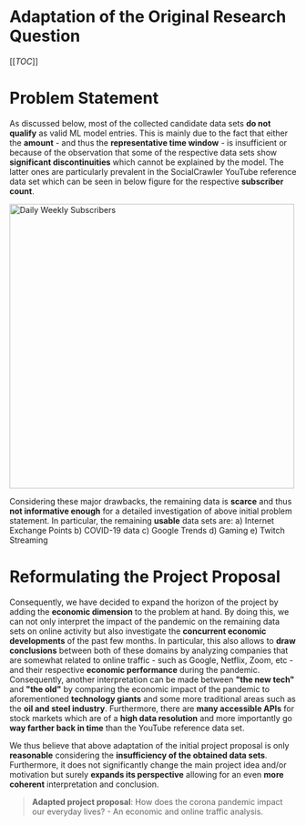 #  Adaptation of the Original Research Question
[[_TOC_]]

# Problem Statement
As discussed below, most of the collected candidate data sets **do not qualify** as valid ML model entries. This is mainly due to the fact that either the **amount** - and thus the **representative time window** - is insufficient or because of the observation that some of the respective data sets show **significant discontinuities** which cannot be explained by the model. The latter ones are particularly prevalent in the SocialCrawler YouTube reference data set which can be seen in below figure for the respective **subscriber count**. 

<img src="/documentation/graphs/socialblade/daily_weekly_subscribers.png" alt="Daily Weekly Subscribers" width="500"/>

Considering these major drawbacks, the remaining data is **scarce** and thus **not informative enough** for a detailed investigation of above initial problem statement. In particular, the remaining **usable** data sets are:
a) Internet Exchange Points
b) COVID-19 data
c) Google Trends
d) Gaming 
e) Twitch Streaming

# Reformulating the Project Proposal
Consequently, we have decided to expand the horizon of the project by adding the **economic dimension** to the problem at hand. By doing this, we can not only interpret the impact of the pandemic on the remaining data sets on online activity but also investigate the **concurrent economic developments** of the past few months. In particular, this also allows to **draw conclusions** between both of these domains by analyzing companies that are somewhat related to online traffic - such as Google, Netflix, Zoom, etc -  and their respective **economic performance** during the pandemic. Consequently, another interpretation can be made between **"the new tech"** and **"the old"** by comparing the economic impact of the pandemic to aforementioned **technology giants** and some more traditional areas such as the **oil and steel industry**.  Furthermore, there are **many accessible APIs** for stock markets which are of a **high data resolution** and more importantly go **way farther back in time** than the YouTube reference data set. 

We thus believe that above adaptation of the initial project proposal is only **reasonable** considering the **insufficiency of the obtained data sets**. Furthermore, it does not significantly change the main project idea and/or motivation but surely **expands its perspective** allowing for an even **more coherent** interpretation and conclusion. 


>**Adapted project proposal**: How does the corona pandemic impact our everyday lives? - An economic and online traffic analysis. 
